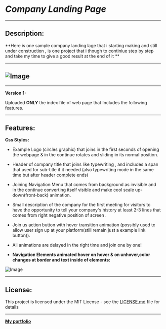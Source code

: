 # *Company Landing Page*

---

## Description:

**Here is one sample company landing lage that i starting making and still under construction , is one project that i though to continiue step by step and take my time to give a good result at the end of it **

---

## ![Image](http://g.recordit.co/tD2DqlTbCI.gif)



---

**Version 1:**

Uploaded **ONLY** the index file of web page that Includes the following features.

---

## Features:

**Css Styles:**

- Example Logo (circles graphic) that joins in the first seconds of opening the webpage & in the continue rotates and sliding in its normal position.
- Header of company title that joins like typewriting , and includes a span that used for  sub-title if it needed (also typewriting mode in the same time but after header complete ends)
- Joining Navigation Menu that comes from background as invisible and in the continue converting itself visible  and make cool scale up-down(front-back) animation.
- Small description of the company for the first meeting for visitors to have the opportunity to tell your company's history at least 2-3 lines that comes from right negative position of screen .
- Join us action button with hover transition animation (possibly used to allow user sign up at your platform(still remain just a example link button)).
- All animations are delayed in the right time and join one by one!



- **Navigation Elements animated hover on hover & on unhover,color changes at border and text inside of elements:**

![Image](http://g.recordit.co/EtcB3pSTKj.gif)

---



## License:

This project is licensed under the MIT License - see the [LICENSE.md](https://github.com/skino0/UI-Left-Side-Slide-Menu-/blob/master/license.md) file for details

---

[**My portfolio**](https://www.skino0.com)

